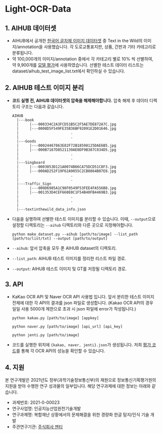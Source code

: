 # Light-OCR-Data

## 1. AIHUB 데이터셋

* AIHUB에서 공개한 [한국어 글자체 이미지 데이터셋](https://aihub.or.kr/aidata/133) 중 Text in the Wild의 이미지/annotation을 사용했습니다. 각 도로교통표지판, 상품, 간판과 기타 카테고리로 분류됩니다.
* 약 100,000개의 이미지/annotation 중에서 각 카테고리 별로 10% 씩 선별하여, 약 9,900개를 [모델 평가](https://github.com/jentiai/Korean-Light-OCR-API)에 사용하였습니다. 선별한 테스트 데이터 리스트는 dataset/aihub_test_image_list.txt에서 확인하실 수 있습니다.

## 2. AIHUB 테스트 이미지 분리

* **코드 실행 전, AIHUB 데이터셋의 압축을 해제해야합니다.** 압축 해제 후 데이터 디렉토리 구조는 다음과 같습니다.
  ```
  AIHUB
    |---book
    |     |---000334C2A3FCD51B5C2F5AE7DE872A7C.jpg
    |     |---0008D5F549FE35B36BF92091E2D01646.jpg
    |                        .
    |                        .
    |---Goods
    |     |---00024467863E82F72B18598125DAE6B5.jpg
    |     |---000B7167D8521139AE0DF9B387C034D5.jpg
    |                        .
    |                        .
    |---Singboard
    |     |---0003053D121A0074B66CA75DCD51C8F3.jpg
    |     |---000AD252F19F62A9055C2CB8864B07E8.jpg
    |                        .
    |                        .
    |---Traffic_Sign
    |     |---000D6985A1C98F0549F53FEE4FA556B8.jpg
    |     |---001353D4CEF660E0C1F54B40FB4469B3.jpg
    |                        .
    |                        .
    |
    |---textinthewild_data_info.json
  ```

* 다음을 실행하여 선별한 테스트 이미지를 분리할 수 있습니다. 이때, ``--output``으로 설정할 디렉토리는 ``--aihub`` 디렉토리와 다른 곳으로 지정해야합니다.
  ```
  python make_dataset.py --aihub [path/to/image] --list_path [path/to/list/txt] --output [path/to/output]
  ```
* `--aihub`: 앞서 압축을 모두 푼 AIHUB dataset의 디렉토리.
* `--list_path`: AIHUB 테스트 이미지를 정리한 리스트 파일 경로.
* `--output`: AIHUB 테스트 이미지 및 GT를 저장될 디렉토리 경로.


## 3. API
* KaKao OCR API 및 Naver OCR API 사용법 입니다. 앞서 분리한 테스트 이미지 전체에 대한 각 API의 결과를 json 파일로 생성합니다. (Kakao OCR API의 경우 일일 사용 5000개 제한으로 초과 시 json 파일에 error가 작성됩니다.)

  

  ```
  python kakao.py [path/to/image] [appkey]
  ```
  ```
  python naver.py [path/to/image] [api_url] [api_key]
  ```
  ```
  python jenti.py [path/to/image]
  ```

* 코드를 실행한 위치에 ``{kakao, naver, jenti}.json``가 생성됩니다. 저희 [평가 코드](https://github.com/jentiai/Korean-Light-OCR-API.git)를 통해 각 OCR API의 성능을 확인할 수 있습니다.

## 4. 지원
본 연구개발은 2021년도 정부(과학기술정보통신부)의 재원으로 정보통신기획평가원의 지원을 받아 수행한 연구 성과물의 일부입니다. 해당 연구과제에 대한 정보는 아래와 같습니다.

* 과제번호: 2021-0-00023
* 연구사업명: 인공지능산업원천기술개발
* 연구과제명: 복합재난 상황에서의 문제해결을 위한 경량화 한글 탐지/인식 기술 개발
* 주관연구기관: [주식회사 젠티](http://jenti.ai/)

